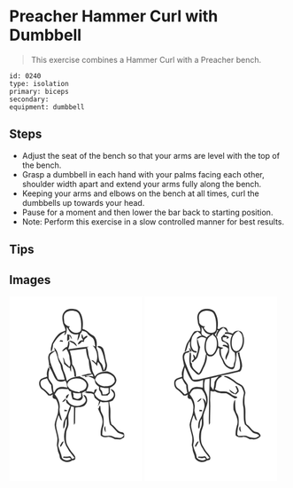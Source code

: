 # Preacher Hammer Curl with Dumbbell
> This exercise combines a Hammer Curl with a Preacher bench.

``` 
id: 0240 
type: isolation 
primary: biceps 
secondary:  
equipment: dumbbell 
``` 

## Steps

 - Adjust the seat of the bench so that your arms are level with the top of the bench.
 - Grasp a dumbbell in each hand with your palms facing each other, shoulder width apart and extend your arms fully along the bench.
 - Keeping your arms and elbows on the bench at all times, curl the dumbbells up towards your head.
 - Pause for a moment and then lower the bar back to starting position.
 - Note: Perform this exercise in a slow controlled manner for best results.

## Tips


## Images

<svg width="240" height="250pt" viewBox="0 0 180 250" xmlns="http://www.w3.org/2000/svg">
  <g fill="#FFF">
    <path d="M0 0h180v250H0V0m74.33 21.47c-3.71 4.47-2.28 10.51-1.31 15.66.89 3.22 3.35 5.9 3.07 9.43-2.44 1.03-5.05 1.76-7.28 3.22-4.91 3.5-7.79 8.98-10.8 14.04-.91 3.69-2.61 7.82-1.05 11.53 1.53-3.25 2.31-6.83 2.37-10.42 4.14-6.69 8.9-13.59 16.48-16.64-.52 1.54-1 3.09-1.42 4.66 3.97-2.46 3.46-7.3 3.41-11.34 1.6 1.99 2.69 4.32 4.16 6.39 2.8 3.44 7.61 4.46 11.8 3.46-.55 2.86-1.26 5.71-1.33 8.64 1.54-2.5 2.95-5.13 3.43-8.06.01-1.48 1.17-2.34 2.12-3.27.16-.5.47-1.52.63-2.02 2.89.57 5.98 1.34 7.65 4 2.03 3.42 6.73 4.05 8.27 7.85 1.43 2.9 1.32 6.26 2.05 9.36-.91-.34-2.73-1.01-3.63-1.35 6.29 5.92 8.02 15.94 4.53 23.74-1.9-1.29-3.48-4.76-6.23-3.47 2.9 2.2 5.75 4.55 7.89 7.53.19-1.83.4-3.65.64-5.48 4.27 2.84 4.91 8.25 6.53 12.72 1.47-.29 3.03-.3 4.41-.94 1.56-3.24 2.61-7.06 1.23-10.56-2-5.87-2.08-12.2-4.2-18.04-.96-3.31-4.69-5.47-8.06-4.67.11.34.33 1.03.44 1.38 1.35.96 3.12 1.47 4.13 2.84 3.17 6.03 4.39 12.81 5.8 19.41.95 3.2-.43 6.5-1.96 9.28-.65-2.29-1.1-4.62-1.78-6.9-.86-2.88-4.12-4.34-4.62-7.39-1.18-5.16-.66-10.81-3.47-15.53.33-4.74 1.13-9.93-1.59-14.17-1.71-3.69-6.18-4.4-8.8-7.22-2.27-2.51-5.3-4.07-8.53-4.98.96-6.53.63-13.41-1.99-19.54-1.38-3.88-5.04-7.24-9.31-7.25-4.85-.83-10.58-.2-13.68 4.1m4.31 29.98c.11 3.1-.5 6.21.02 9.29.94-.78 1.85-1.59 2.77-2.38-.04-1.9-.07-3.81-.07-5.71 1.07 1.92 2.17 3.85 3.57 5.56-.14-2.1-1.19-3.91-2.29-5.64-1.34-.35-2.67-.73-4-1.12m19.3-.38c-.03 1.6-.01 3.21.04 4.81.92 1.14 1.69 2.39 2.16 3.79-.99.01-1.98.02-2.98.01-2.02 1.28-3.92 2.89-4.36 5.38 2.54.02 4.11-1.86 5.55-3.68.63.15 1.88.44 2.51.58.63-1.62.54-3.81 2.23-4.76 1.06-1.06 3.86-1.84 2.37-3.69-2.05.31-3.57 1.81-5.11 3.06-.41-2-.8-4.08-2.41-5.5m-28.7 8.33c-.42.58-.84 1.16-1.25 1.75 1.53.18 3.05.36 4.58.53l-.08-1.86-3.25-.42m11.87.62c1.33 2.09 3.75 2.66 5.81 3.73 1.67 1.22 3.08 2.76 4.63 4.12-.57-5.07-5.87-7.55-10.44-7.85m-1.47 2.26c.28 2.06-.26 4.05-.98 5.96-3.03 1.13-5.61 3.25-7.16 6.11 2.4-.07 4.02-1.86 5.74-3.26 2.6 3.76 4.4 8.25 4.45 12.87.46 3.86 2.54 8.28-.48 11.67-1.58-2.13-3.71-3.75-5.44-5.73-.72-1.7-1.11-3.51-1.55-5.29-.56-.62-1.11-1.24-1.67-1.86 1.01 2.83 1.4 5.81 1.71 8.78 2.68 1.93 4.74 4.73 7.96 5.84.02 1.73.45 3.43 1.41 4.89.32-2.93.12-5.88.55-8.79 2.77 4.41 4.18 9.62 4.05 14.83.56.15 1.69.43 2.25.58.49-6.01-1.52-12.36-5.27-17.07.21-6.26-1.57-12.32-3.19-18.29 7.32-.83 14.63-1.79 21.96-2.64.33 5.35 1.23 10.68 3.71 15.5.59 6.22.77 12.79 3.94 18.38-4.55-.43-8.87 1.43-13.27 2.26-.04.18-.12.53-.17.71 1.44.09 2.88.11 4.32.07.1.36.29 1.08.39 1.44 1.18-.13 3.56-.38 4.74-.5a97.91 97.91 0 0 0-4.78-1.17c3.32-.19 6.56-1.03 9.69-2.11.45 1.02.91 2.04 1.37 3.06-2.4-.57-4.87-.65-7.32-.63 2.75 1.58 5.97 2.22 8.56 4.06 1.03 2.05.84 4.6 2.24 6.51 1.09 1.61 2.75 2.69 4.23 3.9.18 1.97-.53 4.34 1.06 5.9 1.4 1.69 1.74 3.91 2.38 5.95 2.68.12 5.36.12 8.04.1 1.05-1.07 2.11-2.14 3.16-3.21.02-2.45.03-4.9.07-7.35 4.48-1.72 8.88-5.37 8.86-10.55-.76-6.12-6.56-9.7-11.9-11.54-6.13.13-13.69 1.03-17.09 6.88-1.55-3.46-3.81-6.72-4.24-10.58-.44-4.76-1.51-9.46-3.25-13.91-1.89-4.79-1.26-10.14-3.39-14.85l2.58-1.12c-9.4 1.03-18.76 2.36-28.12 3.73 1.21-3.79 2.64-7.72 1.19-11.7-.46.71-.91 1.44-1.34 2.17m-18.91 6.83c.28 1.13.83 3.39 1.11 4.52-3.16.78-6.79 2-8.19 5.23-2.24 4.73.68 9.83.18 14.77.8.6 1.6 1.22 2.44 1.78l-3.35-.53c5.86 5.25 6.26 14 12.02 19.32 3.39 2.07 7.55 1.49 11.04-.02 1.99 2.77 2.3 6.18 2.53 9.48-4.07-1.1-8.52-1.63-12.48.22-2.8 1.04-3.76 4.07-5.37 6.31-2.33-3.93-.2-9.05-3.16-12.6-1.33-1.93-2.59-3.91-4.01-5.77-.41-4.49-.66-9.16 1.16-13.4-.52-.77-1.03-1.54-1.55-2.3-1.69 3.97-3.06 8.17-1.72 12.49-2.73 1.25-5.72 1.89-8.37 3.3-4.27 3.66-2.82 11.44 1.76 14.33 3.22 2.14 5.74 5.08 8.28 7.97.8.04 2.42.13 3.23.17.86-.52 1.73-1.03 2.6-1.54-.01 1.41-.2 2.84-.01 4.26.82 1.66 2.78 1.79 4.35 2.18 2.33 4.13 4.1 8.86 3.03 13.65.37 7.4-4.05 13.8-4.78 21.03.38 5.81 2.81 11.26 3.56 17.02.47 3.61-.39 7.21-.49 10.82 1.06 3.56.82 7.42 2.55 10.78 1.47 2.6.61 6.25 3.09 8.28 3.84 3.9 10.71 4.55 15.06 1.17 1.57-.32 4.05-.35 4.2-2.47.59-2.78-1.71-4.85-3.19-6.87-3.2-3.28-5.22-7.42-7.58-11.28-2.47-5.1-1.94-11.01-1.57-16.49.24-4.53 3.3-8.42 3.16-13 .2-4.16-1.04-8.4.36-12.45.71-3.65 3.07-6.81 3.1-10.61l3.87 1.04c.34 8.03-.4 16.08.07 24.12.5-.81.99-1.63 1.48-2.44-.02-7.03.22-14.05.36-21.07 4.19-.47 8.77-.15 12.45-2.53 2.17-1.99 3.93-4.79 3.53-7.86.02-2.91-1.72-6.83-5.15-6.63 1.55 2.82 4.85 6.07 2.61 9.44-5.14 7.7-18.28 7.11-23.24-.5-.78-.93-1.08-2.6-2.56-2.57-.68 1.25.35 2.89.42 4.25 1.8 1.38 3.46 2.92 5.12 4.45-3.19 5.34-3.55 11.81-6.93 17.03-2.45 4.09-3.01 9.02-2.39 13.68 3.46-3.69.99-9.77 4.46-13.67.09 3.74.57 7.66-.74 11.26-4.18 9.09-3.76 20.55 1.98 28.88 2.33 4.96 6.41 8.67 9.45 13.16-1.06.42-2.12.84-3.18 1.25-1.2-1.37-1.98-4.36-4.37-3.61-2.45.5-4.94.62-7.41.17-.19.45-.57 1.35-.77 1.8 2.94.42 5.9.59 8.83.02.56.35 1.69 1.05 2.26 1.4-3.57 3.1-9.71 2.68-12.45-1.3-.92-5.78-3.9-10.92-5.16-16.61.18-2.71 1.21-5.32.99-8.06-.5-6.47-3.24-12.52-3.82-18.97-.02-4.89 1.8-9.55 3.46-14.08 1.66 2.33 1.51 6.41 4.62 7.3-1.24-5.04-3.5-9.98-3.54-15.2 1.7-7.44-1.79-14.75-6.41-20.41 1.65-2.4 2.97-5.33 5.58-6.84 4.02-1.15 8.24 0 12.34-.26.7.9 1.41 1.8 2.11 2.7.54.14 1.62.43 2.16.57-.15 3.74 1.11 7.24 2.1 10.78 4.18.63 9.91 3.45 12.92-.85 1.82-2.35.05-5.48-.24-8.06 1.53-.79 3.06-1.6 4.58-2.42.38.68.76 1.36 1.15 2.04l-2.89-.62c3.76 3.21 9.15.07 13.1 3.11.38 1.49.79 2.97 1.2 4.46 2.02 1.65 3.97 3.39 6.11 4.88-.45 2.3-.83 4.64-1.84 6.78 1.89-1.66 2.62-4.34 3.79-6.52 3.21 2.15 7.15.5 10.71.66.94 10.17-.86 20.59 2.01 30.53 3.82 2.88 6.51 6.87 9.95 10.12 2.28 2.36 5.79 2.05 8.47 3.62.49 1.59-1.07 2.77-2.2 3.56-2.28 1.69-5.2.38-7.74.29-3.2-.16-5.74-2.76-9-2.52-3.34-.21-7.33 1.51-9.99-1.26.3-4.19.4-8.5 1.91-12.48.04-3.68.29-7.38-.16-11.04-.34-2.92-2.3-5.26-3.33-7.94-.59-2.41-.72-4.91-.96-7.37-.32-.06-.94-.19-1.26-.26-.33 1.11-.62 2.22-.87 3.35l-1.04-.18c1.75 5.62 5.58 10.51 6.07 16.52.62 4.11-1.16 7.96-1.99 11.9-.66 2.77-.47 5.63-.4 8.45 2.48 2.36 5.92 2.73 9.17 2.1 3.7-.87 6.86 1.44 10.03 2.95 2.3-.14 4.57.3 6.86.42 1.94-.48 3.63-1.65 5.33-2.66l.37-.42c.13-1.53.21-3.09-.12-4.6-.58-2.96-4.27-1.83-6.28-3.16-4.2-2.65-6.53-7.39-10.83-9.95-2.32-6.81-.9-14.05-1.5-21.06-.37-3.04-1.12-6.01-1.49-9.05 1.56-.59 3.12-1.19 4.68-1.77 1.76-2.38 3.92-4.93 3.34-8.12.17-3.6-2.53-7.24-6.29-7.4 1.29 1.92 3 3.52 4.2 5.51 1.61 4.19-2.29 7.94-5.93 9.24-7.47 3.18-16.9-.62-19.84-8.26 1.15-2.11 2.88-4.08 3.18-6.54-1.06.31-2.1.7-3.14 1.07-.3 1.27-.6 2.53-.89 3.8-3.27-1.81-7.01-2.05-10.64-1.5 1.13-3.46 4.18-7 2.61-10.78-1.63-4.53-5.82-7.43-10.21-8.93-.16-.24-.46-.73-.61-.98-6.35.65-13.31 1.57-17.78 6.67-.99-4.75-2.27-9.47-4.35-13.87-1.41-2.98-.91-6.5-2.53-9.39-2.16-3.71-4.82-7.39-5.23-11.79-.45-4.03-2.22-8.01-5.29-10.72m16.44 68.69l1.15.44c1.05-1.94 2.03-3.92 2.71-6.02-2.16.88-5.23 2.84-3.86 5.58m-5.52 5.21a5.394 5.394 0 0 0 5.14-5.04c-1.93 1.44-3.78 3.03-5.14 5.04m3.08 10.33c0 .6 0 1.78-.01 2.37 1.48-.12 2.95-.33 4.4-.67-1.21-1.14-2.82-1.44-4.39-1.7m55.99 30.57c-.13-2.79-.41-5.56-.73-8.33-2.24 2.49-1.22 6.02.73 8.33m-60 14.6c-.75 1.69-2.62 3.45-1.44 5.39 2.24-2.14 3.4-5.05 4.54-7.85-1.32.4-2.54 1.13-3.1 2.46z"/>
    <path d="M75.41 23.41c3.84-4.55 10.65-4.68 15.82-2.62 3.19 1.56 4.17 5.24 5.11 8.37 1.31 5.13 1.32 10.52.94 15.78-.32 3.54-4.36 4.86-7.38 4.6-4.11-.19-7.27-3.37-9.24-6.72.47-.66.94-1.31 1.41-1.96-3.24-.28-5.99-2.02-7.49-4.91.01-4.18-1.8-8.77.83-12.54zM55.62 79.38c1.61-2.44 4.43-3.63 6.68-5.35 3.18 5.4 3.06 11.99 6.38 17.32 1.48 2.68 1.06 5.93 2.38 8.67 1.79 4.07 3.04 8.34 4.02 12.66-3.08.2-6.17.2-9.25-.03-4.09-7.52-7.59-15.38-10.28-23.5-.4-3.2-1.59-6.73.07-9.77zM121.84 105.83c5.99-2.55 13.97-2.3 18.77 2.52 1.91 1.65 2.13 4.24 2.42 6.57-1.9 4.88-7.16 6.87-12.06 6.81-6.31.71-12.35-3.23-14.76-9 1.24-2.73 2.55-5.84 5.63-6.9zM42.43 116.08c1.19-3.66 5.6-3.88 8.67-5.04 1.81 3.02 2.9 6.65 5.65 8.99.15 3.66.77 7.28 1.7 10.81-1.2.65-2.41 1.29-3.62 1.93-2.91-2.64-5.35-5.81-8.69-7.96-2.9-1.82-4.21-5.43-3.71-8.73zM84.83 112.39c6.05-2.01 13.96-1.64 18.31 3.59 2.25 2.47 2.15 6.58-.06 9.04-1.96 2.38-5.12 3.01-7.95 3.67l.74 1.29c-5.62-1.27-12.5-1.7-15.84-7.16-3.54-3.86.76-9.17 4.8-10.43zM123.27 122.87c3.64 1.38 7.55 1.4 11.38 1.17.01 2.03.03 4.05.05 6.08-1.94 2.74-5.09 2.85-8.14 2.54-.28-2.55-.75-5.18-3.12-6.62-.06-1.06-.12-2.11-.17-3.17zM85.97 130.26c3.71.97 7.54 1.07 11.35.83.02 1.69.07 3.38.13 5.07-1.24.92-2.38 2.04-3.82 2.65-2.45.71-4.54-.99-6.6-2 0-2.23.34-4.62-1.06-6.55z"/>
  </g>
  <g fill="#333">
    <path d="M74.33 21.47c3.1-4.3 8.83-4.93 13.68-4.1 4.27.01 7.93 3.37 9.31 7.25 2.62 6.13 2.95 13.01 1.99 19.54 3.23.91 6.26 2.47 8.53 4.98 2.62 2.82 7.09 3.53 8.8 7.22 2.72 4.24 1.92 9.43 1.59 14.17 2.81 4.72 2.29 10.37 3.47 15.53.5 3.05 3.76 4.51 4.62 7.39.68 2.28 1.13 4.61 1.78 6.9 1.53-2.78 2.91-6.08 1.96-9.28-1.41-6.6-2.63-13.38-5.8-19.41-1.01-1.37-2.78-1.88-4.13-2.84-.11-.35-.33-1.04-.44-1.38 3.37-.8 7.1 1.36 8.06 4.67 2.12 5.84 2.2 12.17 4.2 18.04 1.38 3.5.33 7.32-1.23 10.56-1.38.64-2.94.65-4.41.94-1.62-4.47-2.26-9.88-6.53-12.72-.24 1.83-.45 3.65-.64 5.48-2.14-2.98-4.99-5.33-7.89-7.53 2.75-1.29 4.33 2.18 6.23 3.47 3.49-7.8 1.76-17.82-4.53-23.74.9.34 2.72 1.01 3.63 1.35-.73-3.1-.62-6.46-2.05-9.36-1.54-3.8-6.24-4.43-8.27-7.85-1.67-2.66-4.76-3.43-7.65-4-.16.5-.47 1.52-.63 2.02-.95.93-2.11 1.79-2.12 3.27-.48 2.93-1.89 5.56-3.43 8.06.07-2.93.78-5.78 1.33-8.64-4.19 1-9-.02-11.8-3.46-1.47-2.07-2.56-4.4-4.16-6.39.05 4.04.56 8.88-3.41 11.34.42-1.57.9-3.12 1.42-4.66-7.58 3.05-12.34 9.95-16.48 16.64-.06 3.59-.84 7.17-2.37 10.42-1.56-3.71.14-7.84 1.05-11.53 3.01-5.06 5.89-10.54 10.8-14.04 2.23-1.46 4.84-2.19 7.28-3.22.28-3.53-2.18-6.21-3.07-9.43-.97-5.15-2.4-11.19 1.31-15.66m1.08 1.94c-2.63 3.77-.82 8.36-.83 12.54 1.5 2.89 4.25 4.63 7.49 4.91-.47.65-.94 1.3-1.41 1.96 1.97 3.35 5.13 6.53 9.24 6.72 3.02.26 7.06-1.06 7.38-4.6.38-5.26.37-10.65-.94-15.78-.94-3.13-1.92-6.81-5.11-8.37-5.17-2.06-11.98-1.93-15.82 2.62z"/>
    <path d="M78.64 51.45c1.33.39 2.66.77 4 1.12 1.1 1.73 2.15 3.54 2.29 5.64-1.4-1.71-2.5-3.64-3.57-5.56 0 1.9.03 3.81.07 5.71-.92.79-1.83 1.6-2.77 2.38-.52-3.08.09-6.19-.02-9.29zM97.94 51.07c1.61 1.42 2 3.5 2.41 5.5 1.54-1.25 3.06-2.75 5.11-3.06 1.49 1.85-1.31 2.63-2.37 3.69-1.69.95-1.6 3.14-2.23 4.76-.63-.14-1.88-.43-2.51-.58-1.44 1.82-3.01 3.7-5.55 3.68.44-2.49 2.34-4.1 4.36-5.38 1 .01 1.99 0 2.98-.01-.47-1.4-1.24-2.65-2.16-3.79-.05-1.6-.07-3.21-.04-4.81zM69.24 59.4l3.25.42.08 1.86c-1.53-.17-3.05-.35-4.58-.53.41-.59.83-1.17 1.25-1.75zM81.11 60.02c4.57.3 9.87 2.78 10.44 7.85-1.55-1.36-2.96-2.9-4.63-4.12-2.06-1.07-4.48-1.64-5.81-3.73z"/>
    <path d="M79.64 62.28c.43-.73.88-1.46 1.34-2.17 1.45 3.98.02 7.91-1.19 11.7 9.36-1.37 18.72-2.7 28.12-3.73l-2.58 1.12c2.13 4.71 1.5 10.06 3.39 14.85 1.74 4.45 2.81 9.15 3.25 13.91.43 3.86 2.69 7.12 4.24 10.58 3.4-5.85 10.96-6.75 17.09-6.88 5.34 1.84 11.14 5.42 11.9 11.54.02 5.18-4.38 8.83-8.86 10.55-.04 2.45-.05 4.9-.07 7.35-1.05 1.07-2.11 2.14-3.16 3.21-2.68.02-5.36.02-8.04-.1-.64-2.04-.98-4.26-2.38-5.95-1.59-1.56-.88-3.93-1.06-5.9-1.48-1.21-3.14-2.29-4.23-3.9-1.4-1.91-1.21-4.46-2.24-6.51-2.59-1.84-5.81-2.48-8.56-4.06 2.45-.02 4.92.06 7.32.63-.46-1.02-.92-2.04-1.37-3.06-3.13 1.08-6.37 1.92-9.69 2.11 1.6.35 3.2.74 4.78 1.17-1.18.12-3.56.37-4.74.5-.1-.36-.29-1.08-.39-1.44-1.44.04-2.88.02-4.32-.07.05-.18.13-.53.17-.71 4.4-.83 8.72-2.69 13.27-2.26-3.17-5.59-3.35-12.16-3.94-18.38-2.48-4.82-3.38-10.15-3.71-15.5-7.33.85-14.64 1.81-21.96 2.64 1.62 5.97 3.4 12.03 3.19 18.29 3.75 4.71 5.76 11.06 5.27 17.07-.56-.15-1.69-.43-2.25-.58.13-5.21-1.28-10.42-4.05-14.83-.43 2.91-.23 5.86-.55 8.79-.96-1.46-1.39-3.16-1.41-4.89-3.22-1.11-5.28-3.91-7.96-5.84-.31-2.97-.7-5.95-1.71-8.78.56.62 1.11 1.24 1.67 1.86.44 1.78.83 3.59 1.55 5.29 1.73 1.98 3.86 3.6 5.44 5.73 3.02-3.39.94-7.81.48-11.67-.05-4.62-1.85-9.11-4.45-12.87-1.72 1.4-3.34 3.19-5.74 3.26 1.55-2.86 4.13-4.98 7.16-6.11.72-1.91 1.26-3.9.98-5.96m42.2 43.55c-3.08 1.06-4.39 4.17-5.63 6.9 2.41 5.77 8.45 9.71 14.76 9 4.9.06 10.16-1.93 12.06-6.81-.29-2.33-.51-4.92-2.42-6.57-4.8-4.82-12.78-5.07-18.77-2.52m1.43 17.04c.05 1.06.11 2.11.17 3.17 2.37 1.44 2.84 4.07 3.12 6.62 3.05.31 6.2.2 8.14-2.54-.02-2.03-.04-4.05-.05-6.08-3.83.23-7.74.21-11.38-1.17z"/>
    <path d="M60.73 69.11c3.07 2.71 4.84 6.69 5.29 10.72.41 4.4 3.07 8.08 5.23 11.79 1.62 2.89 1.12 6.41 2.53 9.39 2.08 4.4 3.36 9.12 4.35 13.87 4.47-5.1 11.43-6.02 17.78-6.67.15.25.45.74.61.98 4.39 1.5 8.58 4.4 10.21 8.93 1.57 3.78-1.48 7.32-2.61 10.78 3.63-.55 7.37-.31 10.64 1.5.29-1.27.59-2.53.89-3.8 1.04-.37 2.08-.76 3.14-1.07-.3 2.46-2.03 4.43-3.18 6.54 2.94 7.64 12.37 11.44 19.84 8.26 3.64-1.3 7.54-5.05 5.93-9.24-1.2-1.99-2.91-3.59-4.2-5.51 3.76.16 6.46 3.8 6.29 7.4.58 3.19-1.58 5.74-3.34 8.12-1.56.58-3.12 1.18-4.68 1.77.37 3.04 1.12 6.01 1.49 9.05.6 7.01-.82 14.25 1.5 21.06 4.3 2.56 6.63 7.3 10.83 9.95 2.01 1.33 5.7.2 6.28 3.16.33 1.51.25 3.07.12 4.6l-.37.42c-1.7 1.01-3.39 2.18-5.33 2.66-2.29-.12-4.56-.56-6.86-.42-3.17-1.51-6.33-3.82-10.03-2.95-3.25.63-6.69.26-9.17-2.1-.07-2.82-.26-5.68.4-8.45.83-3.94 2.61-7.79 1.99-11.9-.49-6.01-4.32-10.9-6.07-16.52l1.04.18c.25-1.13.54-2.24.87-3.35.32.07.94.2 1.26.26.24 2.46.37 4.96.96 7.37 1.03 2.68 2.99 5.02 3.33 7.94.45 3.66.2 7.36.16 11.04-1.51 3.98-1.61 8.29-1.91 12.48 2.66 2.77 6.65 1.05 9.99 1.26 3.26-.24 5.8 2.36 9 2.52 2.54.09 5.46 1.4 7.74-.29 1.13-.79 2.69-1.97 2.2-3.56-2.68-1.57-6.19-1.26-8.47-3.62-3.44-3.25-6.13-7.24-9.95-10.12-2.87-9.94-1.07-20.36-2.01-30.53-3.56-.16-7.5 1.49-10.71-.66-1.17 2.18-1.9 4.86-3.79 6.52 1.01-2.14 1.39-4.48 1.84-6.78-2.14-1.49-4.09-3.23-6.11-4.88-.41-1.49-.82-2.97-1.2-4.46-3.95-3.04-9.34.1-13.1-3.11l2.89.62c-.39-.68-.77-1.36-1.15-2.04-1.52.82-3.05 1.63-4.58 2.42.29 2.58 2.06 5.71.24 8.06-3.01 4.3-8.74 1.48-12.92.85-.99-3.54-2.25-7.04-2.1-10.78-.54-.14-1.62-.43-2.16-.57-.7-.9-1.41-1.8-2.11-2.7-4.1.26-8.32-.89-12.34.26-2.61 1.51-3.93 4.44-5.58 6.84 4.62 5.66 8.11 12.97 6.41 20.41.04 5.22 2.3 10.16 3.54 15.2-3.11-.89-2.96-4.97-4.62-7.3-1.66 4.53-3.48 9.19-3.46 14.08.58 6.45 3.32 12.5 3.82 18.97.22 2.74-.81 5.35-.99 8.06 1.26 5.69 4.24 10.83 5.16 16.61 2.74 3.98 8.88 4.4 12.45 1.3-.57-.35-1.7-1.05-2.26-1.4-2.93.57-5.89.4-8.83-.02.2-.45.58-1.35.77-1.8 2.47.45 4.96.33 7.41-.17 2.39-.75 3.17 2.24 4.37 3.61 1.06-.41 2.12-.83 3.18-1.25-3.04-4.49-7.12-8.2-9.45-13.16-5.74-8.33-6.16-19.79-1.98-28.88 1.31-3.6.83-7.52.74-11.26-3.47 3.9-1 9.98-4.46 13.67-.62-4.66-.06-9.59 2.39-13.68 3.38-5.22 3.74-11.69 6.93-17.03-1.66-1.53-3.32-3.07-5.12-4.45-.07-1.36-1.1-3-.42-4.25 1.48-.03 1.78 1.64 2.56 2.57 4.96 7.61 18.1 8.2 23.24.5 2.24-3.37-1.06-6.62-2.61-9.44 3.43-.2 5.17 3.72 5.15 6.63.4 3.07-1.36 5.87-3.53 7.86-3.68 2.38-8.26 2.06-12.45 2.53-.14 7.02-.38 14.04-.36 21.07-.49.81-.98 1.63-1.48 2.44-.47-8.04.27-16.09-.07-24.12l-3.87-1.04c-.03 3.8-2.39 6.96-3.1 10.61-1.4 4.05-.16 8.29-.36 12.45.14 4.58-2.92 8.47-3.16 13-.37 5.48-.9 11.39 1.57 16.49 2.36 3.86 4.38 8 7.58 11.28 1.48 2.02 3.78 4.09 3.19 6.87-.15 2.12-2.63 2.15-4.2 2.47-4.35 3.38-11.22 2.73-15.06-1.17-2.48-2.03-1.62-5.68-3.09-8.28-1.73-3.36-1.49-7.22-2.55-10.78.1-3.61.96-7.21.49-10.82-.75-5.76-3.18-11.21-3.56-17.02.73-7.23 5.15-13.63 4.78-21.03 1.07-4.79-.7-9.52-3.03-13.65-1.57-.39-3.53-.52-4.35-2.18-.19-1.42 0-2.85.01-4.26-.87.51-1.74 1.02-2.6 1.54-.81-.04-2.43-.13-3.23-.17-2.54-2.89-5.06-5.83-8.28-7.97-4.58-2.89-6.03-10.67-1.76-14.33 2.65-1.41 5.64-2.05 8.37-3.3-1.34-4.32.03-8.52 1.72-12.49.52.76 1.03 1.53 1.55 2.3-1.82 4.24-1.57 8.91-1.16 13.4 1.42 1.86 2.68 3.84 4.01 5.77 2.96 3.55.83 8.67 3.16 12.6 1.61-2.24 2.57-5.27 5.37-6.31 3.96-1.85 8.41-1.32 12.48-.22-.23-3.3-.54-6.71-2.53-9.48-3.49 1.51-7.65 2.09-11.04.02-5.76-5.32-6.16-14.07-12.02-19.32l3.35.53c-.84-.56-1.64-1.18-2.44-1.78.5-4.94-2.42-10.04-.18-14.77 1.4-3.23 5.03-4.45 8.19-5.23-.28-1.13-.83-3.39-1.11-4.52m-5.11 10.27c-1.66 3.04-.47 6.57-.07 9.77 2.69 8.12 6.19 15.98 10.28 23.5 3.08.23 6.17.23 9.25.03-.98-4.32-2.23-8.59-4.02-12.66-1.32-2.74-.9-5.99-2.38-8.67-3.32-5.33-3.2-11.92-6.38-17.32-2.25 1.72-5.07 2.91-6.68 5.35m-13.19 36.7c-.5 3.3.81 6.91 3.71 8.73 3.34 2.15 5.78 5.32 8.69 7.96 1.21-.64 2.42-1.28 3.62-1.93-.93-3.53-1.55-7.15-1.7-10.81-2.75-2.34-3.84-5.97-5.65-8.99-3.07 1.16-7.48 1.38-8.67 5.04m42.4-3.69c-4.04 1.26-8.34 6.57-4.8 10.43 3.34 5.46 10.22 5.89 15.84 7.16l-.74-1.29c2.83-.66 5.99-1.29 7.95-3.67 2.21-2.46 2.31-6.57.06-9.04-4.35-5.23-12.26-5.6-18.31-3.59m1.14 17.87c1.4 1.93 1.06 4.32 1.06 6.55 2.06 1.01 4.15 2.71 6.6 2 1.44-.61 2.58-1.73 3.82-2.65-.06-1.69-.11-3.38-.13-5.07-3.81.24-7.64.14-11.35-.83z"/>
    <path d="M77.17 137.8c-1.37-2.74 1.7-4.7 3.86-5.58-.68 2.1-1.66 4.08-2.71 6.02l-1.15-.44zM71.65 143.01c1.36-2.01 3.21-3.6 5.14-5.04a5.394 5.394 0 0 1-5.14 5.04zM74.73 153.34c1.57.26 3.18.56 4.39 1.7-1.45.34-2.92.55-4.4.67.01-.59.01-1.77.01-2.37zM130.72 183.91c-1.95-2.31-2.97-5.84-.73-8.33.32 2.77.6 5.54.73 8.33zM70.72 198.51c.56-1.33 1.78-2.06 3.1-2.46-1.14 2.8-2.3 5.71-4.54 7.85-1.18-1.94.69-3.7 1.44-5.39z"/>
  </g>
</svg>

<svg width="240" height="250pt" viewBox="0 0 180 250" xmlns="http://www.w3.org/2000/svg">
  <g fill="#FFF">
    <path d="M0 0h180v250H0V0m72.21 25.94c-.89 3.01.13 6.1.42 9.12.22 4.41 4.22 7.69 3.35 12.3-2.62-.64-5.36-.75-7.93.2-3.92 4.01-5.43 9.51-8.73 13.94-2.81 4.08-3.59 9.12-4.69 13.85.49-.39 1.48-1.16 1.97-1.54 1.92-4.29 2.16-9.29 5.31-13.01-.02 5.1-.43 11.55 4.54 14.66 1.42.52 4.4 1.91 4.74-.47-.87-1.53-3.2-.59-4.3-1.9-4.09-4.1-3.92-10.72-2.51-15.95 1.02-4.15 4.09-7.39 7.85-9.27 2.31 1.36 4.26 3.18 5.49 5.59-2.41-.09-4.39 1.17-6.2 2.58.04 3.62-.23 7.32.93 10.81 1.76 5.66-1.43 11.07-2.81 16.42-.9-1.77-1.47-3.95-3.6-4.58.36 1.95.87 3.88 1.44 5.79-1.11 1.16-2.21 2.32-3.29 3.5.58.49 1.17.98 1.75 1.47 1.77-2.92 5.48-4.39 6.43-7.82 1.41-4.16 2.53-8.42 3.33-12.73-2.02-3.44-2.09-7.58-3.77-11.18 1.68-.83 3.25-1.96 5.08-2.44 2.39-.51 4.57.91 6.8 1.51-2.25 6.69-3.72 14.61.15 21-1.52 4.47-1.34 9.37-3.41 13.68-2 4.39-3.75 8.96-6.46 12.98-4.01-3.54-10.13-7.2-9.6-13.31l-1.32-1.77c-.3-4.37.98-9.05-.31-13.22-.29.05-.86.14-1.15.19-.74 5.9-1.11 11.96.3 17.79 1.51 4.46 5.49 7.25 8.63 10.51 1 .96 2.52 1.87 3.93 1.21 3.2-1.51 4.02-5.22 5.45-8.11 2.96-5.73 5.82-12.26 4.6-18.83 2.28 3.35 7.16 3.12 9.86.53 2.97-2.28 3.95-6.03 5.56-9.23 2.99-.32 1.4 3.05 1.73 4.8-.45 5.07 3.42 8.97 4.83 13.57 1.76 5.42 6.69 9.58 12.35 10.26 1.82.01 3.11-1.63 3.51-3.26a82.73 82.73 0 0 0 2.78-19.1c8.6-2.27 10.92-12.88 9.65-20.6-.87-3.33-1.6-8.42-5.83-8.86-3.56-.84-7.28.55-9.21 3.69-2.07-.8-4.19-1.48-6.38-1.88-.46-2.21-.77-4.95-2.84-6.27-2.97-1.43-7.18-1.15-9.01 1.93-.58-.15-1.76-.45-2.34-.6 1.23-7.55.45-15.81-3.62-22.43-3.14-4.35-8.93-4.69-13.81-4.22-4.67.35-8.63 4.21-9.64 8.7M61.03 70.08c-.4 1.46.69 2.88 1.28 4.15.13 1.14 2.4.9 1.58-.34-.86-1.21-1.37-3.4-2.86-3.81m-7.41 6.37c-3.52 5.41-.28 11.86.32 17.65-1.61 4.69-4.38 9.35-2.55 14.46-3.57 2.02-8.94 1.86-10.6 6.3-.63 3.9-.1 8.52 3.41 10.95 3.4 2.29 6.19 5.28 8.82 8.39.8.05 2.41.14 3.21.19.91-.51 1.82-1.01 2.73-1.51-.06 1.38-.28 2.79-.13 4.18.8 1.7 2.8 1.83 4.39 2.22 2.33 4.13 4.11 8.87 3.02 13.66.39 7.41-4.08 13.81-4.78 21.05.37 5.47 2.53 10.63 3.43 16.01.55 3.8.16 7.69-.56 11.44.41 1.58.96 3.13 1.17 4.76-.01 4.37 2.86 8.02 3.13 12.37 2.78 5.86 11.63 7.45 16.58 3.44 1.6-.26 4.09-.32 4.23-2.45.61-2.77-1.67-4.83-3.15-6.83-3.25-3.29-5.24-7.49-7.64-11.37-2.45-5.1-1.9-10.99-1.54-16.46.22-3.79 2.33-7.08 2.99-10.77.44-3.68-.14-7.38-.13-11.06.83-7.99 6.2-14.92 5.9-23.11.14-4.71-1.83-9.06-4.05-13.09-.92-4.68-.81-9.73.69-14.3 2.03-.35 4.05-.8 6.07-1.23-.25 10.98-.67 21.97-.85 32.96.36 9.92-.67 19.85-.02 29.76.49-.84.96-1.68 1.44-2.52-.17-10.5.84-21.02.09-31.51.03-4.01.35-8.01.44-12.02 1.97.73 4 1.32 6.03.4 4.62 3.01 10.14 2.9 15.41 2.9 4.16 1.84 7.62 4.95 11.7 6.98 1.03-.26 2.06-.51 3.1-.77-.06-.42-.17-1.25-.23-1.67-1.76-.46-3.56-.84-5.24-1.55-2.62-1.42-4.56-3.99-7.53-4.78-3.2-1.26-6.7-.67-10.04-.9-2.61-.13-4.86-1.61-7.14-2.72 2.31-4.16.65-9.56 3.94-13.22 1.24-1.94 3.33-2.97 5.31-3.98.01-.22.02-.65.02-.86l-2.1-.48c8.68-.7 17.02-3.59 25.54-5.27 3.36-.57 3.41-4.62 4.1-7.23.31-6.56-3.32-12.5-3.51-19.04-.62.2-1.86.6-2.48.81 1.6 6.61 4.3 13.44 3.04 20.32-.2 2.51-2.97 3.47-5.05 4-16.85 3.85-33.66 7.92-50.56 11.57-2.68.57-5.44.29-8.15.12-4.1-7.32-7.29-15.11-10.2-22.96-1.1-3.59-2.59-7.82-.42-11.29 1.46-2.88 5.93-1.21 6.77-4.73-2.83.6-6.08.83-8.37 2.79m54.32 31.75c.17.18.5.54.67.71 5.43 1.99 10.52 4.85 14.93 8.61 2.38 2.17 5.71 2.83 8.12 4.93 1.57 2.61 2.93 5.5 3.5 8.49-1.43 6.51-2.33 13.39-.67 19.95.78 7.54-.49 15.27 1.94 22.62 3.86 2.92 6.56 6.99 10.07 10.25 2.64 2.83 7.5 1.41 9.4 5.16-2.19 1.03-4.22 3.16-6.82 2.71-2.71-.42-5.58-.33-8.05-1.66-4.06-2.38-8.82-.91-13.22-.99-.62-.63-1.23-1.26-1.84-1.89.11-4.39.82-8.72 1.88-12.97.07-4.78.81-10-1.57-14.38-3.81-5.96-2.8-13.38-3.11-20.11-2.89 3.73-2.37 9.16-2.25 13.69 2.52 6.23 6.73 12.45 5.2 19.53-1.46 5-2.78 10.13-2.22 15.4 2.45 2.43 5.91 2.79 9.16 2.16 3.76-.91 6.94 1.48 10.15 3 1.26-.09 2.54-.14 3.8.08 3.58.79 7.47-.99 9.95-3.5 1.65-1.59-.19-3.5-1.33-4.68-1.59-1.9-4.42-1.2-6.4-2.42-4.18-2.64-6.49-7.37-10.78-9.91-2.81-8.15-.15-16.91-2.19-25.18-.78-3.57-.32-7.24-.36-10.86.07-2.85 1.91-5.68.67-8.5-1.04-2.75-1.68-5.92-4.1-7.83-2.11-2.14-5.29-2.52-7.55-4.42-2.21-1.81-4.35-3.74-6.9-5.08-3.08-1.68-6.35-4.11-10.08-2.91m15.53 13.41c1 2.07 2.17 4.12 2.54 6.41-.48 1.51-1.91 2.44-2.88 3.62-2.73-1.71-5.28-3.68-7.92-5.5 1.26 4.04 5.33 6.01 9.29 6.36 1.23-1.13 2.62-2.16 3.51-3.61.16-2.75-1.46-5.09-2.86-7.3-.42.01-1.26.01-1.68.02m7.72 62.02c-.6-2.56-.98-5.15-1.11-7.77-2.59 1.99-1.4 6.2 1.11 7.77z"/>
    <path d="M74.42 25.54c1.17-4.01 5.71-5.79 9.51-6.08 3.67.25 8.19.49 10.25 4.08 3.44 6.54 3.6 14.21 3.09 21.42-.41 3.8-4.94 5.05-8.15 4.49-3.87-.53-6.66-3.59-8.54-6.78.45-.43 1.35-1.31 1.81-1.75-3.32-.3-6.3-1.94-7.81-5 .08-3.46-1.3-6.99-.16-10.38z"/>
    <path d="M77.81 41.66c2.33 2.61 3.23 6.4 6.33 8.3 1.64 1.16 3.65 1.49 5.56 1.93-1.94.89-3.64 2.18-5.1 3.73a29.789 29.789 0 0 0-6.14-3.05l-1.02-2.67c.26-2.74.33-5.49.37-8.24zM98.67 55.03c.76-5.32 3.91-9.87 8.61-12.48 2.25 1.72 4.32 3.69 5.6 6.27-.73-.06-2.2-.16-2.93-.22-.23.54-.7 1.61-.93 2.14-1.78 1.54-3.33 3.29-4.82 5.1.39 2.08.27 5.08 2.87 5.69 2.96.85 5.38 2.73 6.4 5.75-2.37-.56-5.59-3.03-7.55-.31 2.8.9 6.02 1.52 7.89 4.03.19 5.36-6.09 9.97-2.81 15.19.97-4.56 4.34-8.4 4.12-13.23-.07-3.34.54-7.43-2.1-9.99-2.23-1.36-4.72-2.31-6.62-4.16-.03-.77-.08-2.3-.11-3.06 1.88-.27 3.78-.41 5.68-.41-.1.64-.3 1.9-.39 2.54 1.03-.54 2.06-1.08 3.1-1.62-.33-3.76-5.47-1.44-6.14-4.91 3.6-1.17 7.25-.2 10.62 1.18-3.13 5.25-2.88 11.7-1.57 17.45.65 2.84 2.87 4.87 5.16 6.47.35 4.09 1.34 8.48-.46 12.37-.9 1.98-1.09 4.16-1.22 6.31-2.81 2.28-6.16.24-8.7-1.43-3.27-2.5-4.01-6.78-6.2-10.07-2.28-3.66-2.45-8.04-2.41-12.22 1.3-.26 2.54-.7 3.44-1.69-2.41-.44-4.77-1.1-6.91-2.3-.14-5.45-.33-11.86-4.9-15.62.78-1.01 1.61-1.98 2.44-2.95l1.24-3.47c.42.64.82 1.28 1.23 1.93l-1.02-.16c-.65 2.58-3.23 5.56-.61 7.88z"/>
    <path d="M118.94 58.09c.82-4.92 4.11-9.31 8.87-11.02 2.33 1.83 4.58 4.03 5.09 7.1 1.18 6.28.53 13.7-4.23 18.42-1.99 2.27-6 2.04-7.73-.44-2.97-3.99-2.74-9.38-2-14.06zM92.14 52.3c.32-.42.97-1.26 1.3-1.68-.07.48-.22 1.45-.29 1.93 2.35 1.54 4.24 3.75 4.74 6.58 1.19 6.31.54 13.77-4.26 18.5-2.03 2.29-6.12 1.95-7.79-.61-2.7-3.73-2.61-8.66-2.05-13.02.61-5 3.63-9.69 8.35-11.7zM55.09 95.91c2.98 6.21 4.93 13.21 9.82 18.25 4.65 2.97 10.11.45 14.85-.9-.06 3.54-.29 7.06-.56 10.58-4.08-1.11-8.49-1.92-12.54-.22-3.16.85-4.32 4.11-5.99 6.55-1.53-3.26-1.38-6.85-1.75-10.33-1.65-2.76-3.53-5.39-5.42-8-.8-5.39-.03-10.76 1.59-15.93zM90.47 110.82c3.54-.68 7.05-1.49 10.45-2.69-2.05 2.54-4.72 4.86-5.76 8.05-.22 3.55-.64 7.09-1.61 10.53-1.07-1.56-2.28-3.03-3.25-4.66-.24-3.74.02-7.49.17-11.23z"/>
    <path d="M42.64 115.53c1.54-3.18 5.52-3.4 8.47-4.46 1.83 2.99 2.84 6.68 5.66 8.94.11 3.66.74 7.28 1.68 10.82-1.2.64-2.4 1.28-3.6 1.93-2.95-2.61-5.35-5.82-8.71-7.95-3.01-1.9-4.47-5.9-3.5-9.28zM67.52 125.65c3.36-.68 7.03-.65 10.31.36 4.43 5.24 7.06 12.07 5.84 18.98-.11-3.14-2.02-5.7-4.8-7.01 2.93 4.85 3.9 11.12 1.31 16.34-1.39 3.32-1.73 7.06-3.78 10.1-2.71 4.23-3.85 9.43-3.09 14.39 1.59.08 1.53-1.69 1.79-2.8.37-3.57.47-7.38 2.76-10.37 0 3.71.56 7.6-.76 11.17-4.2 9.09-3.82 20.59 1.96 28.92 2.3 4.98 6.42 8.67 9.45 13.17-1.07.42-2.14.84-3.22 1.24-1.16-1.38-1.91-4.32-4.27-3.62-2.46.52-4.96.7-7.43.16-.21.46-.62 1.37-.83 1.83 2.95.27 5.96.91 8.84-.22.52.44 1.56 1.32 2.09 1.76-3.79 3.21-9.78 2.23-12.64-1.72-.1-5.14-3.15-9.51-4.28-14.42-1.3-2.95.66-5.95.51-8.97-.23-6.84-3.24-13.2-3.84-19.98-.01-4.89 1.8-9.55 3.48-14.08 1.65 2.3 1.42 6.54 4.62 7.23-1.11-3.87-2.48-7.69-3.23-11.66-1.17-3.42.97-6.93-.26-10.36-.32-5.21-3.56-9.38-6.47-13.45 1.7-2.49 3.02-5.73 5.94-6.99m8.32 12.85c-1.46 1.4-2.96 2.77-4.3 4.28 3.05.43 4.57-2.49 6.31-4.41-.5.03-1.51.1-2.01.13m-1.16 15.06c.01.5.02 1.5.03 2 1.21.01 2.43 0 3.65-.01-.03-.45-.1-1.34-.13-1.78-1.18-.08-2.37-.15-3.55-.21m-4.32 45.55c-.6 1.51-2.59 3.25-.79 4.75 1.88-2.3 3.13-5.02 4.31-7.72-1.73.21-2.84 1.46-3.52 2.97z"/>
  </g>
  <g fill="#333">
    <path d="M72.21 25.94c1.01-4.49 4.97-8.35 9.64-8.7 4.88-.47 10.67-.13 13.81 4.22 4.07 6.62 4.85 14.88 3.62 22.43.58.15 1.76.45 2.34.6 1.83-3.08 6.04-3.36 9.01-1.93 2.07 1.32 2.38 4.06 2.84 6.27 2.19.4 4.31 1.08 6.38 1.88 1.93-3.14 5.65-4.53 9.21-3.69 4.23.44 4.96 5.53 5.83 8.86 1.27 7.72-1.05 18.33-9.65 20.6a82.73 82.73 0 0 1-2.78 19.1c-.4 1.63-1.69 3.27-3.51 3.26-5.66-.68-10.59-4.84-12.35-10.26-1.41-4.6-5.28-8.5-4.83-13.57-.33-1.75 1.26-5.12-1.73-4.8-1.61 3.2-2.59 6.95-5.56 9.23-2.7 2.59-7.58 2.82-9.86-.53 1.22 6.57-1.64 13.1-4.6 18.83-1.43 2.89-2.25 6.6-5.45 8.11-1.41.66-2.93-.25-3.93-1.21-3.14-3.26-7.12-6.05-8.63-10.51-1.41-5.83-1.04-11.89-.3-17.79.29-.05.86-.14 1.15-.19 1.29 4.17.01 8.85.31 13.22l1.32 1.77c-.53 6.11 5.59 9.77 9.6 13.31 2.71-4.02 4.46-8.59 6.46-12.98 2.07-4.31 1.89-9.21 3.41-13.68-3.87-6.39-2.4-14.31-.15-21-2.23-.6-4.41-2.02-6.8-1.51-1.83.48-3.4 1.61-5.08 2.44 1.68 3.6 1.75 7.74 3.77 11.18-.8 4.31-1.92 8.57-3.33 12.73-.95 3.43-4.66 4.9-6.43 7.82-.58-.49-1.17-.98-1.75-1.47 1.08-1.18 2.18-2.34 3.29-3.5-.57-1.91-1.08-3.84-1.44-5.79 2.13.63 2.7 2.81 3.6 4.58 1.38-5.35 4.57-10.76 2.81-16.42-1.16-3.49-.89-7.19-.93-10.81 1.81-1.41 3.79-2.67 6.2-2.58-1.23-2.41-3.18-4.23-5.49-5.59-3.76 1.88-6.83 5.12-7.85 9.27-1.41 5.23-1.58 11.85 2.51 15.95 1.1 1.31 3.43.37 4.3 1.9-.34 2.38-3.32.99-4.74.47-4.97-3.11-4.56-9.56-4.54-14.66-3.15 3.72-3.39 8.72-5.31 13.01-.49.38-1.48 1.15-1.97 1.54 1.1-4.73 1.88-9.77 4.69-13.85 3.3-4.43 4.81-9.93 8.73-13.94 2.57-.95 5.31-.84 7.93-.2.87-4.61-3.13-7.89-3.35-12.3-.29-3.02-1.31-6.11-.42-9.12m2.21-.4c-1.14 3.39.24 6.92.16 10.38 1.51 3.06 4.49 4.7 7.81 5-.46.44-1.36 1.32-1.81 1.75 1.88 3.19 4.67 6.25 8.54 6.78 3.21.56 7.74-.69 8.15-4.49.51-7.21.35-14.88-3.09-21.42-2.06-3.59-6.58-3.83-10.25-4.08-3.8.29-8.34 2.07-9.51 6.08m3.39 16.12c-.04 2.75-.11 5.5-.37 8.24l1.02 2.67c2.16.78 4.22 1.8 6.14 3.05 1.46-1.55 3.16-2.84 5.1-3.73-1.91-.44-3.92-.77-5.56-1.93-3.1-1.9-4-5.69-6.33-8.3m20.86 13.37c-2.62-2.32-.04-5.3.61-7.88l1.02.16c-.41-.65-.81-1.29-1.23-1.93l-1.24 3.47c-.83.97-1.66 1.94-2.44 2.95 4.57 3.76 4.76 10.17 4.9 15.62 2.14 1.2 4.5 1.86 6.91 2.3-.9.99-2.14 1.43-3.44 1.69-.04 4.18.13 8.56 2.41 12.22 2.19 3.29 2.93 7.57 6.2 10.07 2.54 1.67 5.89 3.71 8.7 1.43.13-2.15.32-4.33 1.22-6.31 1.8-3.89.81-8.28.46-12.37-2.29-1.6-4.51-3.63-5.16-6.47-1.31-5.75-1.56-12.2 1.57-17.45-3.37-1.38-7.02-2.35-10.62-1.18.67 3.47 5.81 1.15 6.14 4.91-1.04.54-2.07 1.08-3.1 1.62.09-.64.29-1.9.39-2.54-1.9 0-3.8.14-5.68.41.03.76.08 2.29.11 3.06 1.9 1.85 4.39 2.8 6.62 4.16 2.64 2.56 2.03 6.65 2.1 9.99.22 4.83-3.15 8.67-4.12 13.23-3.28-5.22 3-9.83 2.81-15.19-1.87-2.51-5.09-3.13-7.89-4.03 1.96-2.72 5.18-.25 7.55.31-1.02-3.02-3.44-4.9-6.4-5.75-2.6-.61-2.48-3.61-2.87-5.69 1.49-1.81 3.04-3.56 4.82-5.1.23-.53.7-1.6.93-2.14.73.06 2.2.16 2.93.22-1.28-2.58-3.35-4.55-5.6-6.27-4.7 2.61-7.85 7.16-8.61 12.48m20.27 3.06c-.74 4.68-.97 10.07 2 14.06 1.73 2.48 5.74 2.71 7.73.44 4.76-4.72 5.41-12.14 4.23-18.42-.51-3.07-2.76-5.27-5.09-7.1-4.76 1.71-8.05 6.1-8.87 11.02m-26.8-5.79C87.42 54.31 84.4 59 83.79 64c-.56 4.36-.65 9.29 2.05 13.02 1.67 2.56 5.76 2.9 7.79.61 4.8-4.73 5.45-12.19 4.26-18.5-.5-2.83-2.39-5.04-4.74-6.58.07-.48.22-1.45.29-1.93-.33.42-.98 1.26-1.3 1.68z"/>
    <path d="M61.03 70.08c1.49.41 2 2.6 2.86 3.81.82 1.24-1.45 1.48-1.58.34-.59-1.27-1.68-2.69-1.28-4.15z"/>
    <path d="M53.62 76.45c2.29-1.96 5.54-2.19 8.37-2.79-.84 3.52-5.31 1.85-6.77 4.73-2.17 3.47-.68 7.7.42 11.29 2.91 7.85 6.1 15.64 10.2 22.96 2.71.17 5.47.45 8.15-.12 16.9-3.65 33.71-7.72 50.56-11.57 2.08-.53 4.85-1.49 5.05-4 1.26-6.88-1.44-13.71-3.04-20.32.62-.21 1.86-.61 2.48-.81.19 6.54 3.82 12.48 3.51 19.04-.69 2.61-.74 6.66-4.1 7.23-8.52 1.68-16.86 4.57-25.54 5.27l2.1.48c0 .21-.01.64-.02.86-1.98 1.01-4.07 2.04-5.31 3.98-3.29 3.66-1.63 9.06-3.94 13.22 2.28 1.11 4.53 2.59 7.14 2.72 3.34.23 6.84-.36 10.04.9 2.97.79 4.91 3.36 7.53 4.78 1.68.71 3.48 1.09 5.24 1.55.06.42.17 1.25.23 1.67-1.04.26-2.07.51-3.1.77-4.08-2.03-7.54-5.14-11.7-6.98-5.27 0-10.79.11-15.41-2.9-2.03.92-4.06.33-6.03-.4-.09 4.01-.41 8.01-.44 12.02.75 10.49-.26 21.01-.09 31.51-.48.84-.95 1.68-1.44 2.52-.65-9.91.38-19.84.02-29.76.18-10.99.6-21.98.85-32.96-2.02.43-4.04.88-6.07 1.23-1.5 4.57-1.61 9.62-.69 14.3 2.22 4.03 4.19 8.38 4.05 13.09.3 8.19-5.07 15.12-5.9 23.11-.01 3.68.57 7.38.13 11.06-.66 3.69-2.77 6.98-2.99 10.77-.36 5.47-.91 11.36 1.54 16.46 2.4 3.88 4.39 8.08 7.64 11.37 1.48 2 3.76 4.06 3.15 6.83-.14 2.13-2.63 2.19-4.23 2.45-4.95 4.01-13.8 2.42-16.58-3.44-.27-4.35-3.14-8-3.13-12.37-.21-1.63-.76-3.18-1.17-4.76.72-3.75 1.11-7.64.56-11.44-.9-5.38-3.06-10.54-3.43-16.01.7-7.24 5.17-13.64 4.78-21.05 1.09-4.79-.69-9.53-3.02-13.66-1.59-.39-3.59-.52-4.39-2.22-.15-1.39.07-2.8.13-4.18-.91.5-1.82 1-2.73 1.51-.8-.05-2.41-.14-3.21-.19-2.63-3.11-5.42-6.1-8.82-8.39-3.51-2.43-4.04-7.05-3.41-10.95 1.66-4.44 7.03-4.28 10.6-6.3-1.83-5.11.94-9.77 2.55-14.46-.6-5.79-3.84-12.24-.32-17.65m1.47 19.46c-1.62 5.17-2.39 10.54-1.59 15.93 1.89 2.61 3.77 5.24 5.42 8 .37 3.48.22 7.07 1.75 10.33 1.67-2.44 2.83-5.7 5.99-6.55 4.05-1.7 8.46-.89 12.54.22.27-3.52.5-7.04.56-10.58-4.74 1.35-10.2 3.87-14.85.9-4.89-5.04-6.84-12.04-9.82-18.25m35.38 14.91c-.15 3.74-.41 7.49-.17 11.23.97 1.63 2.18 3.1 3.25 4.66.97-3.44 1.39-6.98 1.61-10.53 1.04-3.19 3.71-5.51 5.76-8.05-3.4 1.2-6.91 2.01-10.45 2.69m-47.83 4.71c-.97 3.38.49 7.38 3.5 9.28 3.36 2.13 5.76 5.34 8.71 7.95 1.2-.65 2.4-1.29 3.6-1.93-.94-3.54-1.57-7.16-1.68-10.82-2.82-2.26-3.83-5.95-5.66-8.94-2.95 1.06-6.93 1.28-8.47 4.46m24.88 10.12c-2.92 1.26-4.24 4.5-5.94 6.99 2.91 4.07 6.15 8.24 6.47 13.45 1.23 3.43-.91 6.94.26 10.36.75 3.97 2.12 7.79 3.23 11.66-3.2-.69-2.97-4.93-4.62-7.23-1.68 4.53-3.49 9.19-3.48 14.08.6 6.78 3.61 13.14 3.84 19.98.15 3.02-1.81 6.02-.51 8.97 1.13 4.91 4.18 9.28 4.28 14.42 2.86 3.95 8.85 4.93 12.64 1.72-.53-.44-1.57-1.32-2.09-1.76-2.88 1.13-5.89.49-8.84.22.21-.46.62-1.37.83-1.83 2.47.54 4.97.36 7.43-.16 2.36-.7 3.11 2.24 4.27 3.62 1.08-.4 2.15-.82 3.22-1.24-3.03-4.5-7.15-8.19-9.45-13.17-5.78-8.33-6.16-19.83-1.96-28.92 1.32-3.57.76-7.46.76-11.17-2.29 2.99-2.39 6.8-2.76 10.37-.26 1.11-.2 2.88-1.79 2.8-.76-4.96.38-10.16 3.09-14.39 2.05-3.04 2.39-6.78 3.78-10.1 2.59-5.22 1.62-11.49-1.31-16.34 2.78 1.31 4.69 3.87 4.8 7.01 1.22-6.91-1.41-13.74-5.84-18.98-3.28-1.01-6.95-1.04-10.31-.36z"/>
    <path d="M107.94 108.2c3.73-1.2 7 1.23 10.08 2.91 2.55 1.34 4.69 3.27 6.9 5.08 2.26 1.9 5.44 2.28 7.55 4.42 2.42 1.91 3.06 5.08 4.1 7.83 1.24 2.82-.6 5.65-.67 8.5.04 3.62-.42 7.29.36 10.86 2.04 8.27-.62 17.03 2.19 25.18 4.29 2.54 6.6 7.27 10.78 9.91 1.98 1.22 4.81.52 6.4 2.42 1.14 1.18 2.98 3.09 1.33 4.68-2.48 2.51-6.37 4.29-9.95 3.5-1.26-.22-2.54-.17-3.8-.08-3.21-1.52-6.39-3.91-10.15-3-3.25.63-6.71.27-9.16-2.16-.56-5.27.76-10.4 2.22-15.4 1.53-7.08-2.68-13.3-5.2-19.53-.12-4.53-.64-9.96 2.25-13.69.31 6.73-.7 14.15 3.11 20.11 2.38 4.38 1.64 9.6 1.57 14.38-1.06 4.25-1.77 8.58-1.88 12.97.61.63 1.22 1.26 1.84 1.89 4.4.08 9.16-1.39 13.22.99 2.47 1.33 5.34 1.24 8.05 1.66 2.6.45 4.63-1.68 6.82-2.71-1.9-3.75-6.76-2.33-9.4-5.16-3.51-3.26-6.21-7.33-10.07-10.25-2.43-7.35-1.16-15.08-1.94-22.62-1.66-6.56-.76-13.44.67-19.95-.57-2.99-1.93-5.88-3.5-8.49-2.41-2.1-5.74-2.76-8.12-4.93-4.41-3.76-9.5-6.62-14.93-8.61-.17-.17-.5-.53-.67-.71z"/>
    <path d="M123.47 121.61c.42-.01 1.26-.01 1.68-.02 1.4 2.21 3.02 4.55 2.86 7.3-.89 1.45-2.28 2.48-3.51 3.61-3.96-.35-8.03-2.32-9.29-6.36 2.64 1.82 5.19 3.79 7.92 5.5.97-1.18 2.4-2.11 2.88-3.62-.37-2.29-1.54-4.34-2.54-6.41zM75.84 138.5c.5-.03 1.51-.1 2.01-.13-1.74 1.92-3.26 4.84-6.31 4.41 1.34-1.51 2.84-2.88 4.3-4.28zM74.68 153.56c1.18.06 2.37.13 3.55.21.03.44.1 1.33.13 1.78-1.22.01-2.44.02-3.65.01-.01-.5-.02-1.5-.03-2zM131.19 183.63c-2.51-1.57-3.7-5.78-1.11-7.77.13 2.62.51 5.21 1.11 7.77zM70.36 199.11c.68-1.51 1.79-2.76 3.52-2.97-1.18 2.7-2.43 5.42-4.31 7.72-1.8-1.5.19-3.24.79-4.75z"/>
  </g>
</svg>
